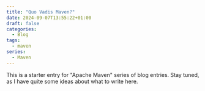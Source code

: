 ```yaml
---
title: "Quo Vadis Maven?"
date: 2024-09-07T13:55:22+01:00
draft: false
categories:
  - Blog
tags:
  - maven
series:
  - Maven
---
```


This is a starter entry for "Apache Maven" series of blog entries. Stay tuned, as I have quite some ideas about
what to write here.
